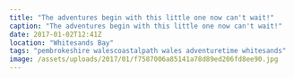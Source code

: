 ```yaml
---
title: "The adventures begin with this little one now can't wait!"
caption: "The adventures begin with this little one now can't wait!"
date: 2017-01-02T12:41Z
location: "Whitesands Bay"
tags: "pembrokeshire walescoastalpath wales adventuretime whitesands"
image: /assets/uploads/2017/01/f7587006a85141a78d89ed206fd8ee90.jpg
---
```


